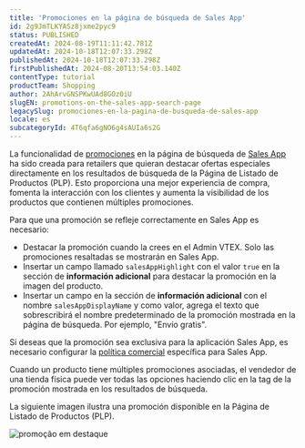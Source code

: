 ```yaml
---
title: 'Promociones en la página de búsqueda de Sales App'
id: 2g9JmTLKYASz8jxme2pyc9
status: PUBLISHED
createdAt: 2024-08-19T11:11:42.781Z
updatedAt: 2024-10-18T12:07:33.298Z
publishedAt: 2024-10-18T12:07:33.298Z
firstPublishedAt: 2024-08-20T13:54:03.140Z
contentType: tutorial
productTeam: Shopping
author: 2AhArvGNSPKwUAd8GOz0iU
slugEN: promotions-on-the-sales-app-search-page
legacySlug: promociones-en-la-pagina-de-busqueda-de-sales-app
locale: es
subcategoryId: 4T6qfa6gNO6g4sAUIa6s2G
---
```


La funcionalidad de [promociones](https://help.vtex.com/es/tutorial/lista-de-promocoes-beta--4yB7nNdliiFxBTXE19GCIi#criar-promocoes) en la página de búsqueda de [Sales App](https://help.vtex.com/es/tracks/instore-usando-o-app--4BYzQIwyOHvnmnCYQgLzdr/6cq4E1JCmA6vCvBCCtAgIM) ha sido creada para retailers que quieran destacar ofertas especiales directamente en los resultados de búsqueda de la Página de Listado de Productos (PLP). Esto proporciona una mejor experiencia de compra, fomenta la interacción con los clientes y aumenta la visibilidad de los productos que contienen múltiples promociones.

Para que una promoción se refleje correctamente en Sales App es necesario:

- Destacar la promoción cuando la crees en el Admin VTEX. Solo las promociones resaltadas se mostrarán en Sales App.
- Insertar un campo llamado `salesAppHighlight` con el valor `true` en la sección de **información adicional** para destacar la promoción en la imagen del producto.
- Insertar un campo en la sección de **información adicional** con el nombre `salesAppDisplayName` y como valor, agrega el texto que sobrescribirá el nombre predeterminado de la promoción mostrada en la página de búsqueda. Por ejemplo, "Envío gratis".

<div class = "alert alert-info">
Si deseas que la promoción sea exclusiva para la aplicación Sales App, es necesario configurar la <a href="https://help.vtex.com/es/tutorial/como-funciona-uma-politica-comercial--6Xef8PZiFm40kg2STrMkMV">política comercial</A> específica para Sales App.
</div>

Cuando un producto tiene múltiples promociones asociadas, el vendedor de una tienda física puede ver todas las opciones haciendo clic en la tag de la promoción mostrada en los resultados de búsqueda.

La siguiente imagen ilustra una promoción disponible en la Página de Listado de Productos (PLP).

![promoção em destaque](//images.ctfassets.net/alneenqid6w5/2YpcrGEb1eHZ0IFeOzvAj4/4100ae92c199a78d0146497191ab0b9a/promo__o_em_destaque.png)

